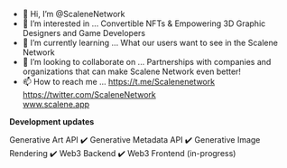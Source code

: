 - 👋 Hi, I’m @ScaleneNetwork
- 👀 I’m interested in ... Convertible NFTs & Empowering 3D Graphic Designers and Game Developers
- 🌱 I’m currently learning ... What our users want to see in the Scalene Network
- 💞️ I’m looking to collaborate on ... Partnerships with companies and organizations that can make Scalene Network even better!
- 📫 How to reach me ... https://t.me/Scalenenetwork  
                          https://twitter.com/ScaleneNetwork  
                          www.scalene.app

**Development updates**

Generative Art API ✔️
Generative Metadata API ✔️
Generative Image Rendering ✔️
Web3 Backend ✔️
Web3 Frontend (in-progress)

